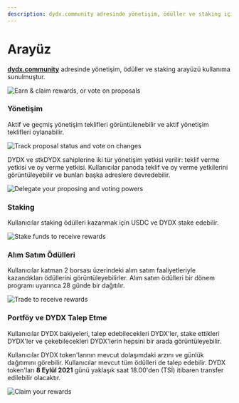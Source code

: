 ```yaml
---
description: dydx.community adresinde yönetişim, ödüller ve staking için ana sayfa
---
```


# Arayüz

[**dydx.community**](https://dydx.community) adresinde yönetişim, ödüller ve staking arayüzü kullanıma sunulmuştur.

![Earn & claim rewards, or vote on proposals](<.. /.gitbook/assets/image (73).png>)

### Yönetişim

Aktif ve geçmiş yönetişim teklifleri görüntülenebilir ve aktif yönetişim teklifleri oylanabilir.

![Track proposal status and vote on changes](<.. /.gitbook/assets/image (13).png>)

DYDX ve stkDYDX sahiplerine iki tür yönetişim yetkisi verilir: teklif verme yetkisi ve oy verme yetkisi. Kullanıcılar panoda teklif ve oy verme yetkilerini görüntüleyebilir ve bunları başka adreslere devredebilir.

![Delegate your proposing and voting powers](<.. /.gitbook/assets/image (14).png>)

### Staking

Kullanıcılar staking ödülleri kazanmak için USDC ve DYDX stake edebilir.

![Stake funds to receive rewards](<.. /.gitbook/assets/image (15).png>)

### Alım Satım Ödülleri

Kullanıcılar katman 2 borsası üzerindeki alım satım faaliyetleriyle kazandıkları ödüllerini görüntüleyebilirler. Alım satım ödülleri bir dönem programı uyarınca 28 günde bir dağıtılır.

![Trade to receive rewards](<.. /.gitbook/assets/image (14) (1).png>)

### Portföy ve DYDX Talep Etme

Kullanıcılar DYDX bakiyeleri, talep edebilecekleri DYDX'ler, stake ettikleri DYDX'ler ve çekebilecekleri DYDX'lerin hepsini bir arada görüntüleyebilir.

Kullanıcılar DYDX token'larının mevcut dolaşımdaki arzını ve günlük dağıtımını görebilir. Kullanıcılar mevcut tüm ödülleri de talep edebilir. DYDX token'ları **8 Eylül 2021** günü yaklaşık saat 18.00'den (TSİ) itibaren transfer edilebilir olacaktır.

![Claim your rewards](<.. /.gitbook/assets/image (16).png>)
